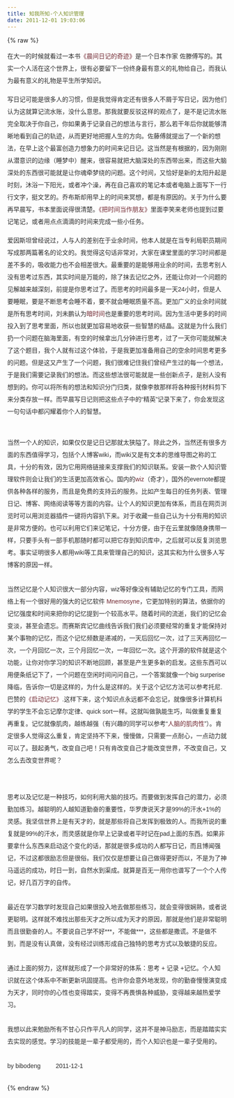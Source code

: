 ```yaml
---
title: 知我所知-个人知识管理
date: 2011-12-01 19:03:06
---
```

{% raw %}
<p style="padding-top:0px;padding-right:0px;padding-bottom:15px;padding-left:0px;margin-top:0px;margin-bottom:0px;color:#2c2c2c;font-family:宋体, 'Arial Narrow', arial, serif;font-size:14px;line-height:28px;"><span style="font-size:14px;">在大一的时候就看过一本书</span><a href="http://book.douban.com/subject/1727293/" style="padding-top:0px;padding-right:0px;padding-bottom:0px;padding-left:0px;margin-top:0px;margin-right:0px;margin-bottom:0px;margin-left:0px;color:#722932;text-decoration:none;"><span style="font-size:14px;">《晨间日记的奇迹》</span></a><span style="font-size:14px;">是一个日本作家</span><span class="Apple-style-span" style="padding-top:0px;padding-right:0px;padding-bottom:0px;padding-left:0px;margin-top:0px;margin-right:0px;margin-bottom:0px;margin-left:0px;font:normal normal normal 12px/19px Arial, Helvetica, sans-serif;color:#111111;"><span style="padding-top:0px;padding-right:0px;padding-bottom:0px;padding-left:0px;margin-top:0px;margin-right:0px;margin-bottom:0px;margin-left:0px;color:#111111;font-size:14px;">&nbsp;</span></span><span style="font-size:14px;">佐滕傅写的。其实一个人活在这个世界上，很有必要留下一份终身最有意义的礼物给自己，而我认为最有意义的礼物是平生所学知识。</span></p>
<span style="font-size:14px;"> </span><p style="padding-top:0px;padding-right:0px;padding-bottom:15px;padding-left:0px;margin-top:0px;margin-bottom:0px;color:#2c2c2c;font-family:宋体, 'Arial Narrow', arial, serif;font-size:14px;line-height:28px;"><span style="font-size:14px;">写日记可能是很多人的习惯，但是我觉得肯定还有很多人不屑于写日记，因为他们认为这就算记流水账，没什么意思。那我就要反驳这样的观点了，是不是记流水账完全取决于你自己，你如果勇于记录自己的想法与言行，那么若干年后你就能够清晰地看到自己的轨迹，从而更好地把握人生的方向。佐藤傅就提出了一个新的想法，在早上这个最富创造力想象力的时间来记日记。这当然是有根据的，因为刚刚从潜意识的边缘（睡梦中）醒来，很容易就把大脑深处的东西带出来，而这些大脑深处的东西很可能就是让你魂牵梦绕的问题。这个时间，又恰好是新的太阳升起是时刻，沐浴一下阳光，或者冲个澡，再在自己喜欢的笔记本或者电脑上面写下一行行文字，挺文艺的。乔布斯却用早上的时间来冥想，都是有原因的。关于为什么要再早晨写，书本里面说得很清楚。</span><a href="http://book.douban.com/subject/3609132/" style="padding-top:0px;padding-right:0px;padding-bottom:0px;padding-left:0px;margin-top:0px;margin-right:0px;margin-bottom:0px;margin-left:0px;color:#722932;text-decoration:none;"><span style="font-size:14px;">《把时间当作朋友》</span></a><span style="font-size:14px;">里面李笑来老师也提到过要记笔记，或者用点点滴滴的时间来完成一些小任务。</span></p>
<span style="font-size:14px;"> </span><p style="padding-top:0px;padding-right:0px;padding-bottom:15px;padding-left:0px;margin-top:0px;margin-bottom:0px;color:#2c2c2c;font-family:宋体, 'Arial Narrow', arial, serif;font-size:14px;line-height:28px;"><span style="font-size:14px;">爱因斯坦曾经说过，人与人的差别在于业余时间，他本人就是在当专利局职员期间写成那两篇著名的论文的。我觉得这句话非常对，大家在课堂里面的学习时间都是差不多的，吸收能力也不会相差很大。最重要的是能够用业余的时间，去思考别人没有思考过东西，其实时间是万能的，除了抹去记忆之外，还能让你对一个问题的见解越来越深刻，前提是你思考过了。而思考的时间最多是一天24小时，但是人要睡眠，要是不断思考会睡不着，要不就会睡眠质量不高。更加广义的业余时间就是所有思考时间，刘未鹏认为</span><a href="http://book.douban.com/subject/6709809/" style="padding-top:0px;padding-right:0px;padding-bottom:0px;padding-left:0px;margin-top:0px;margin-right:0px;margin-bottom:0px;margin-left:0px;color:#722932;text-decoration:none;"><span style="font-size:14px;">暗时间</span></a><span style="font-size:14px;">也是重要的思考时间。因为生活中更多的时间投入到了思考里面，所以也就更加容易地收获一些智慧的结晶。这就是为什么我们扔一个问题在脑海里面，有空的时候拿出几分钟进行思考，过了一天你可能就解决了这个题目，我个人就有过这个体验，于是我更加准备用自己的空余时间思考更多的问题。但是这又产生了一个问题，我们很难记住我们曾经产生过的每一个想法，于是我们需要记录我们的想法。而这些想法很可能就是一些创新点子，是别人没有想到的。你可以将所有的想法和知识分门归类，就像李敖那样将各种报刊材料剪下来分类存放一样。而早晨写日记则把这些点子中的“精英”记录下来了，你会发现这一句句话中都闪耀着你个人的智慧。</span></p>
<span style="font-size:14px;"> </span><div style="padding-top:0px;padding-right:0px;padding-bottom:0px;padding-left:0px;margin-top:0px;margin-right:0px;margin-bottom:0px;margin-left:0px;color:#2c2c2c;font-family:宋体, 'Arial Narrow', arial, serif;font-size:14px;line-height:28px;"><span style="font-size:14px;">&nbsp;</span></div>
<span style="font-size:14px;"> </span><div style="padding-top:0px;padding-right:0px;padding-bottom:0px;padding-left:0px;margin-top:0px;margin-right:0px;margin-bottom:0px;margin-left:0px;color:#2c2c2c;font-family:宋体, 'Arial Narrow', arial, serif;font-size:14px;line-height:28px;"><span style="font-size:14px;">当然一个人的知识，如果仅仅是记日记那就太狭隘了。除此之外，当然还有很多方面的东西值得学习，包括个人博客wiki，而wiki又是有文本的思维导图之称的工具，十分的有效，因为它用网络链接来支撑我们的知识联系。安装一款个人知识管理软件则会让我们的生活更加高效省心。国内的</span><a href="http://www.wiz.cn/" style="padding-top:0px;padding-right:0px;padding-bottom:0px;padding-left:0px;margin-top:0px;margin-right:0px;margin-bottom:0px;margin-left:0px;color:#722932;text-decoration:none;"><span style="font-size:14px;">wiz</span></a><span style="font-size:14px;">（奇才），国外的evernote都提供各种各样的服务，而且是免费的支持云的服务。比如产生每日的任务列表、管理日记、博客、网络阅读等等方面的内容。让个人的知识更加有体系，而且在网页浏览时可以用浏览器插件一键将内容扒下来。对于收藏一些自己认为十分有用的知识是非常方便的。也可以利用它们来记笔记，十分方便，由于在云里就像随身携带一样，只要手头有一部手机那随时都可以把它存到知识库中，之后就可以反复浏览思考。事实证明很多人都用wiki等工具来管理自己的知识，这其实和为什么很多人写博客的原因一样。</span></div>
<span style="font-size:14px;"> </span><div style="padding-top:0px;padding-right:0px;padding-bottom:0px;padding-left:0px;margin-top:0px;margin-right:0px;margin-bottom:0px;margin-left:0px;color:#2c2c2c;font-family:宋体, 'Arial Narrow', arial, serif;font-size:14px;line-height:28px;"><span style="font-size:14px;">&nbsp;</span></div>
<span style="font-size:14px;"> </span><div style="padding-top:0px;padding-right:0px;padding-bottom:0px;padding-left:0px;margin-top:0px;margin-right:0px;margin-bottom:0px;margin-left:0px;color:#2c2c2c;font-family:宋体, 'Arial Narrow', arial, serif;font-size:14px;line-height:28px;"><span style="font-size:14px;">当然记忆是个人知识很大一部分内容，wiz等好像没有辅助记忆的专门工具，而网络上有一个很好用的强大的记忆软件&nbsp;</span><a href="http://www.mnemosyne-proj.org/" style="padding-top:0px;padding-right:0px;padding-bottom:0px;padding-left:0px;margin-top:0px;margin-right:0px;margin-bottom:0px;margin-left:0px;color:#722932;text-decoration:none;"><span style="font-size:14px;">Mnemosyne</span></a><span style="font-size:14px;">，它更加特别的算法，依据你的记忆强度和时间来把你的记忆提到一个较高水平。随着时间的流逝，我们的记忆会变淡，甚至会遗忘。而赛斯宾记忆曲线告诉我们我们必须要经常的重复才能保持对某个事物的记忆，而这个记忆频数是递减的，一天后回忆一次，过了三天再回忆一次，一个月回忆一次，三个月回忆一次，一年回忆一次。这个开源的软件就是这个功能，让你对你学习的知识不断地回顾，甚至是产生更多新的启发。这些东西可以用便条纸记下了，一个问题在空闲时间问问自己，一个答案就像一个big surperise 降临，告诉你一切是这样的，为什么是这样的。关于这个记忆方法可以参考托尼.巴赞的</span><a href="http://book.douban.com/subject/1042125/" style="padding-top:0px;padding-right:0px;padding-bottom:0px;padding-left:0px;margin-top:0px;margin-right:0px;margin-bottom:0px;margin-left:0px;color:#722932;text-decoration:none;"><span style="font-size:14px;">《启动记忆》</span></a><span style="font-size:14px;">.这样下来，这个知识点永远都不会忘记，就像很多计算机科学的学生不会忘记摩尔定律、quick sort一样。这就叫做孰能生巧，叫做重复重复再重复。记忆就像肌肉，越练越强（有兴趣的同学可以参考“</span><a href="http://bibodeng.blog.51cto.com/2646046/584873" style="padding-top:0px;padding-right:0px;padding-bottom:0px;padding-left:0px;margin-top:0px;margin-right:0px;margin-bottom:0px;margin-left:0px;color:#722932;text-decoration:none;"><span style="font-size:14px;">人脑的肌肉性</span></a><span style="font-size:14px;">”）。肯定很多人觉得这么重复，肯定坚持不下来，慢慢做，只需要一点耐心，一点动力就可以了。鼓起勇气，改变自己吧！只有肯改变自己才能改变世界，不改变自己，又怎么去改变世界呢？</span></div>
<span style="font-size:14px;"> </span><div style="padding-top:0px;padding-right:0px;padding-bottom:0px;padding-left:0px;margin-top:0px;margin-right:0px;margin-bottom:0px;margin-left:0px;color:#2c2c2c;font-family:宋体, 'Arial Narrow', arial, serif;font-size:14px;line-height:28px;"><span style="font-size:14px;">&nbsp;</span></div>
<span style="font-size:14px;"> </span><div style="padding-top:0px;padding-right:0px;padding-bottom:0px;padding-left:0px;margin-top:0px;margin-right:0px;margin-bottom:0px;margin-left:0px;color:#2c2c2c;font-family:宋体, 'Arial Narrow', arial, serif;font-size:14px;line-height:28px;"><span style="font-size:14px;">&nbsp;</span></div>
<span style="font-size:14px;"> </span><div style="padding-top:0px;padding-right:0px;padding-bottom:0px;padding-left:0px;margin-top:0px;margin-right:0px;margin-bottom:0px;margin-left:0px;color:#2c2c2c;font-family:宋体, 'Arial Narrow', arial, serif;font-size:14px;line-height:28px;"><span style="font-size:14px;">思考以及记忆是一种技巧，如何利用大脑的技巧。而要做到发挥自己的潜力，必须勤加练习。越聪明的人越知道勤奋的重要性，华罗庚说天才是99%的汗水+1%的灵感。我坚信世界上是有天才的，就是那些将自己发挥到极致的人。而我所说的重复就是99%的汗水，而灵感就是你早上记录或者平时记在pad上面的东西。如果非要拿什么东西来启动这个变化的话，那就是很多成功的人都写日记，而且博闻强记，不过这都很励志但是很俗。我们仅仅是想要让自己做得更好而以，不是为了神马遥远的成功，时日一到，自然水到渠成。就算是百无一用你也谱写了一个个人传记，好几百万字的自传。</span></div>
<span style="font-size:14px;"> </span><div style="padding-top:0px;padding-right:0px;padding-bottom:0px;padding-left:0px;margin-top:0px;margin-right:0px;margin-bottom:0px;margin-left:0px;color:#2c2c2c;font-family:宋体, 'Arial Narrow', arial, serif;font-size:14px;line-height:28px;"><span style="font-size:14px;">&nbsp;</span></div>
<span style="font-size:14px;"> </span><div style="padding-top:0px;padding-right:0px;padding-bottom:0px;padding-left:0px;margin-top:0px;margin-right:0px;margin-bottom:0px;margin-left:0px;color:#2c2c2c;font-family:宋体, 'Arial Narrow', arial, serif;font-size:14px;line-height:28px;"><span style="font-size:14px;">最近在学习数学时发现自己如果很投入地去做那些练习，就会变得很娴熟，或者说更聪明。这样就不难找出那些天才之所以成为天才的原因，那就是他们是非常聪明而且很勤奋的人。不要说自己学不好***，不能做***，这些都是撒谎。不是做不到，而是没有认真做，没有经过训练形成自己独特的思考方式以及敏捷的反应。</span><div style="padding-top:0px;padding-right:0px;padding-bottom:0px;padding-left:0px;margin-top:0px;margin-right:0px;margin-bottom:0px;margin-left:0px;"><span style="font-size:14px;">&nbsp;</span></div>
<span style="font-size:14px;"> </span><div style="padding-top:0px;padding-right:0px;padding-bottom:0px;padding-left:0px;margin-top:0px;margin-right:0px;margin-bottom:0px;margin-left:0px;"><span style="font-size:14px;">通过上面的努力，这样就形成了一个非常好的体系：思考 + 记录 +记忆。个人知识就在这个体系中不断更新巩固提高。也许你会意外地发现，你的勤奋慢慢演变成为天才，同时你的心性也变得踏实，变得不再畏惧各种威胁，变得越来越热爱学习。</span></div>
<span style="font-size:14px;"> </span></div>
<span style="font-size:14px;"> </span><div style="padding-top:0px;padding-right:0px;padding-bottom:0px;padding-left:0px;margin-top:0px;margin-right:0px;margin-bottom:0px;margin-left:0px;color:#2c2c2c;font-family:宋体, 'Arial Narrow', arial, serif;font-size:14px;line-height:28px;"><span style="font-size:14px;">&nbsp;</span></div>
<span style="font-size:14px;"> </span><div style="padding-top:0px;padding-right:0px;padding-bottom:0px;padding-left:0px;margin-top:0px;margin-right:0px;margin-bottom:0px;margin-left:0px;color:#2c2c2c;font-family:宋体, 'Arial Narrow', arial, serif;font-size:14px;line-height:28px;"><span style="font-size:14px;">我想以此来勉励所有不甘心只作平凡人的同学，这并不是神马励志，而是踏踏实实去实现的感觉。学习的技能是一辈子都受用的，而个人知识也是一辈子受用的。</span></div>
<span style="font-size:14px;"> </span><div style="padding-top:0px;padding-right:0px;padding-bottom:0px;padding-left:0px;margin-top:0px;margin-right:0px;margin-bottom:0px;margin-left:0px;color:#2c2c2c;font-family:宋体, 'Arial Narrow', arial, serif;font-size:14px;line-height:28px;"><span style="font-size:14px;">&nbsp;</span></div>
<span style="font-size:14px;"> </span><div style="padding-top:0px;padding-right:0px;padding-bottom:0px;padding-left:0px;margin-top:0px;margin-right:0px;margin-bottom:0px;margin-left:0px;color:#2c2c2c;font-family:宋体, 'Arial Narrow', arial, serif;font-size:14px;line-height:28px;"><span style="font-size:14px;">by bibodeng&nbsp;&nbsp;&nbsp;&nbsp;&nbsp;&nbsp;&nbsp;&nbsp; 2011-12-1</span></div>
<span style="font-size:14px;"> </span><div style="padding-top:0px;padding-right:0px;padding-bottom:0px;padding-left:0px;margin-top:0px;margin-right:0px;margin-bottom:0px;margin-left:0px;color:#2c2c2c;font-family:宋体, 'Arial Narrow', arial, serif;font-size:14px;line-height:28px;"><span style="font-size:14px;">&nbsp;</span></div>{% endraw %}
